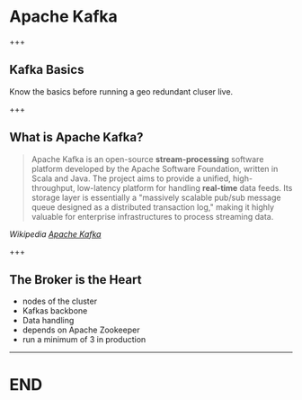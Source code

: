# Apache Kafka

+++

## Kafka Basics

Know the basics before running a geo redundant cluser live.

+++

## What is Apache Kafka?

> Apache Kafka is an open-source __stream-processing__ software platform developed by the Apache Software Foundation, written in Scala and Java. The project aims to provide a unified, high-throughput, low-latency platform for handling __real-time__ data feeds. Its storage layer is essentially a "massively scalable pub/sub message queue designed as a distributed transaction log," making it highly valuable for enterprise infrastructures to process streaming data.

_Wikipedia [Apache Kafka](https://en.wikipedia.org/wiki/Apache_Kafka)_

+++

## The Broker is the Heart

- nodes of the cluster
- Kafkas backbone
- Data handling
- depends on Apache Zookeeper
- run a minimum of 3 in production


---

# END